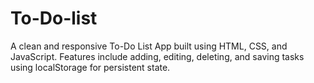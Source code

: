 # To-Do-list
A clean and responsive To-Do List App built using HTML, CSS, and JavaScript. Features include adding, editing, deleting, and saving tasks using localStorage for persistent state.

